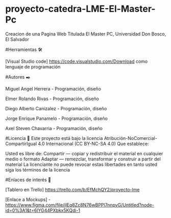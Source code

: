 # proyecto-catedra-LME-El-Master-Pc

Creacion de una Pagina Web Titulada El Master PC,  Universidad Don Bosco, El Salvador

#Herramientas 🛠️

[Visual Studio code] https://code.visualstudio.com/Download   como lenguaje de programación

#Autores ✒️

Miguel Angel Herrera - Programación, diseño

Elmer Rolando Rivas - Programación, diseño

Diego Alberto Canizalez - Programación, diseño

Jorge Enrique Panamelo - Programación, diseño

Axel Steven Chavarria - Programación, diseño



#Licencia 📄
Este proyecto está bajo la licencia Atribución-NoComercial-CompartirIgual 4.0 Internacional (CC BY-NC-SA 4.0) Que establece:

Usted es libre de: Compartir — copiar y redistribuir el material en cualquier medio o formato Adaptar — remezclar, transformar y construir a partir del material La licenciante no puede revocar estas libertades en tanto usted siga los términos de la licencia



#Enlaces de interés 👀

[Tablero en Trello] https://trello.com/b/EfMchQY2/proyecto-lme

[Enlace a Mockups] - https://www.figma.com/file/jIEq8Zc8N76wBPPl7nnpvG/Untitled?node-id=0%3A1&t=6lYG44PXbkx5KQdi-1
